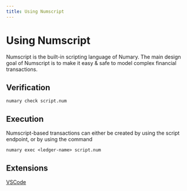 ```yaml
---
title: Using Numscript
---
```


# Using Numscript
Numscript is the built-in scripting language of Numary. The main design goal of Numscript is to make it easy & safe to model complex financial transactions.

## Verification
```shell
numary check script.num
```
## Execution
Numscript-based transactions can either be created by using the script endpoint, or by using the command 
```shell
numary exec <ledger-name> script.num
```

## Extensions

[VSCode](https://marketplace.visualstudio.com/items?itemName=numary.numscript)